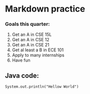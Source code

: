 # Markdown practice

### Goals this quarter:
   1. Get an A in CSE 15L
   2. Get an A in CSE 12
   3. Get an A in CSE 21
   4. Get al least a B in ECE 101
   5. Apply to many internships
   6. Have fun
    
## Java code:

 ` System.out.println("Hellow World") `

 
